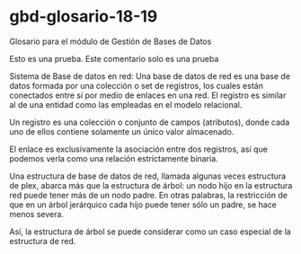 # gbd-glosario-18-19
Glosario para el módulo de Gestión de Bases de Datos

Esto es una prueba.
Este comentario solo es una prueba

Sistema de Base de datos en red:
Una base de datos de red es una base de datos formada por una colección o set de registros, los cuales están conectados entre sí por medio de enlaces en una red. El registro es similar al de una entidad como las empleadas en el modelo relacional.

Un registro es una colección o conjunto de campos (atributos), donde cada uno de ellos contiene solamente un único valor almacenado.

El enlace es exclusivamente la asociación entre dos registros, así que podemos verla como una relación estrictamente binaria.

Una estructura de base de datos de red, llamada algunas veces estructura de plex, abarca más que la estructura de árbol: un nodo hijo en la estructura red puede tener más de un nodo padre. En otras palabras, la restricción de que en un árbol jerárquico cada hijo puede tener sólo un padre, se hace menos severa.

Así, la estructura de árbol se puede considerar como un caso especial de la estructura de red.

